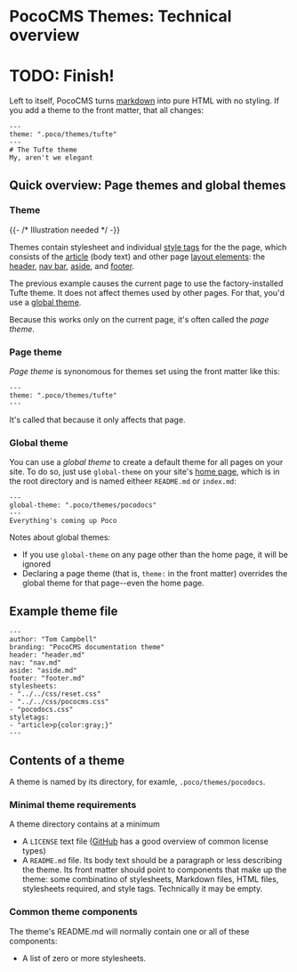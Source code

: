 # PocoCMS Themes: Technical overview

# TODO: Finish!

Left to itself, PocoCMS turns [markdown](glossary.html#markdown) into
pure HTML with no styling. If you add a theme to the front matter,
that all changes:

```
---
theme: ".poco/themes/tufte"
---
# The Tufte theme
My, aren't we elegant
```

## Quick overview: Page themes and global themes 

### Theme

{{- /* Illustration needed */ -}}

Themes contain stylesheet and individual [style tags](glossary.html#style-tags)
for the the page, which consists of the 
[article](glossary.html#article) (body text) and other page
[layout elements](glossary.html#layout-element): the [header](glossary.html#header), 
[nav bar](glossary.html#nav), [aside](glossary.html#aside), and [footer](glossary.html#footer).

The previous example causes the current page to use the factory-installed
Tufte theme. It does not affect themes used by other pages. For that, you'd
use a [global theme](#global-theme).

Because this works only on the current page, it's often called the *page theme*.

### Page theme

*Page theme* is synonomous for themes set using the front matter like this:

```
---
theme: ".poco/themes/tufte"
---
```

It's called that because it only affects that page.

### Global theme

You can use a *global theme* to create a default theme for all
pages on your site. To do so, just use `global-theme` on
your site's [home page](glossary.html#home-page), which is
in the root directory and is named eitheer `README.md` or
`index.md`:


```
---
global-theme: ".poco/themes/pocodocs"
---
Everything's coming up Poco
```

Notes about global themes:

* If you use `global-theme` on any page other than the home page,
it will be ignored
* Declaring a page theme (that is, `theme:` in the front matter)
overrides the global theme for that page--even the home page.

## Example theme file

```
---
author: "Tom Campbell"
branding: "PocoCMS documentation theme"
header: "header.md"
nav: "nav.md"
aside: "aside.md"
footer: "footer.md"
stylesheets:
- "../../css/reset.css"
- "../../css/pococms.css"
- "pocodocs.css"
styletags:
- "article>p{color:gray;}"
---

```


## Contents of a theme

A theme is named by its directory, for examle, 
`.poco/themes/pocodocs`.


### Minimal theme requirements 

A theme directory contains at a minimum

* A `LICENSE` text file ([GitHub](https://docs.github.com/en/repositories/managing-your-repositorys-settings-and-features/customizing-your-repository/licensing-a-repository) has a good overview of common license types)
* A `README.md` file. Its body text should be a paragraph or less describing the theme. Its front matter should point to components that
make up the theme: some combinatino of stylesheets, Markdown files,
HTML files, stylesheets required, and style tags. 
Technically it may be empty. 

### Common theme components

The theme's README.md will normally contain one or all of these components:
* A list of zero or more stylesheets.
